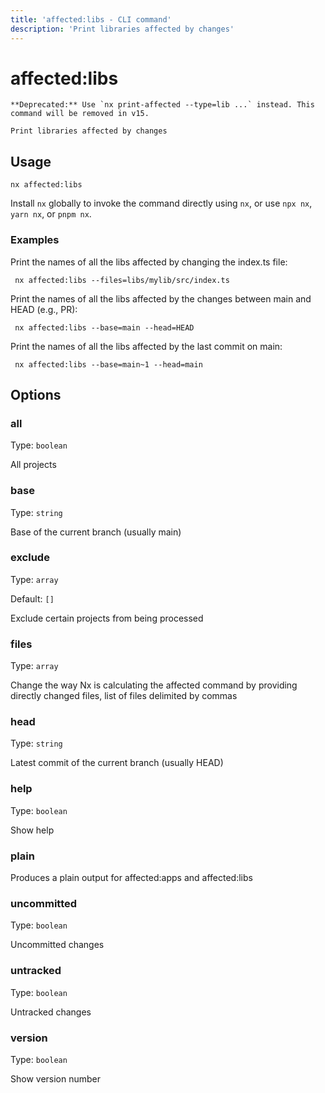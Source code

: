 ```yaml
---
title: 'affected:libs - CLI command'
description: 'Print libraries affected by changes'
---
```


# affected:libs

    **Deprecated:** Use `nx print-affected --type=lib ...` instead. This command will be removed in v15.

    Print libraries affected by changes

## Usage

```shell
nx affected:libs
```

Install `nx` globally to invoke the command directly using `nx`, or use `npx nx`, `yarn nx`, or `pnpm nx`.

### Examples

Print the names of all the libs affected by changing the index.ts file:

```shell
 nx affected:libs --files=libs/mylib/src/index.ts
```

Print the names of all the libs affected by the changes between main and HEAD (e.g., PR):

```shell
 nx affected:libs --base=main --head=HEAD
```

Print the names of all the libs affected by the last commit on main:

```shell
 nx affected:libs --base=main~1 --head=main
```

## Options

### all

Type: `boolean`

All projects

### base

Type: `string`

Base of the current branch (usually main)

### exclude

Type: `array`

Default: `[]`

Exclude certain projects from being processed

### files

Type: `array`

Change the way Nx is calculating the affected command by providing directly changed files, list of files delimited by commas

### head

Type: `string`

Latest commit of the current branch (usually HEAD)

### help

Type: `boolean`

Show help

### plain

Produces a plain output for affected:apps and affected:libs

### uncommitted

Type: `boolean`

Uncommitted changes

### untracked

Type: `boolean`

Untracked changes

### version

Type: `boolean`

Show version number
